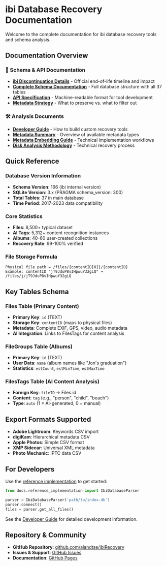 # ibi Database Recovery Documentation

Welcome to the complete documentation for ibi database recovery tools and schema analysis.

## Documentation Overview

### 📖 Schema & API Documentation

- **[ibi Discontinuation Details](ibi_discontinuation.md)** - Official end-of-life timeline and impact
- **[Complete Schema Documentation](schema_documentation.md)** - Full database structure with all 37 tables
- **[API Specification](api_specification.json)** - Machine-readable format for tool development
- **[Metadata Strategy](metadata_strategy.md)** - What to preserve vs. what to filter out

### 🛠️ Analysis Documents

- **[Developer Guide](developer_guide.md)** - How to build custom recovery tools
- **[Metadata Summary](metadata_summary.md)** - Overview of available metadata types
- **[Metadata Embedding Guide](metadata_embedding_guide.md)** - Technical implementation workflows
- **[Disk Analysis Methodology](disk_analysis_methodology.md)** - Technical recovery process

## Quick Reference

### Database Version Information

- **Schema Version**: 166 (ibi internal version)
- **SQLite Version**: 3.x (PRAGMA schema_version: 300)
- **Total Tables**: 37 in main database
- **Time Period**: 2017-2023 data compatibility

### Core Statistics

- **Files**: 8,500+ typical dataset
- **AI Tags**: 5,312+ content recognition instances
- **Albums**: 40-60 user-created collections
- **Recovery Rate**: 99-100% verified

### File Storage Formula

```
Physical file path = /files/{contentID[0]}/{contentID}
Example: contentID "jT9JduP8vIHpwuY32gLQ" → /files/j/jT9JduP8vIHpwuY32gLQ
```

## Key Tables Schema

### Files Table (Primary Content)

- **Primary Key**: `id` (TEXT)
- **Storage Key**: `contentID` (maps to physical files)
- **Metadata**: Complete EXIF, GPS, video, audio metadata
- **AI Integration**: Links to FilesTags for content analysis

### FileGroups Table (Albums)

- **Primary Key**: `id` (TEXT)
- **User Data**: `name` (album names like "Jon's graduation")
- **Statistics**: `estCount`, `estMinTime`, `estMaxTime`

### FilesTags Table (AI Content Analysis)

- **Foreign Key**: `fileID` → Files.id
- **Content**: `tag` (e.g., "person", "child", "beach")
- **Type**: `auto` (1 = AI-generated, 0 = manual)

## Export Formats Supported

- **Adobe Lightroom**: Keywords CSV import
- **digiKam**: Hierarchical metadata CSV
- **Apple Photos**: Simple CSV format
- **XMP Sidecar**: Universal XML metadata
- **Photo Mechanic**: IPTC data CSV

## For Developers

Use the [reference implementation](reference_implementation.py) to get started:

```python
from docs.reference_implementation import IbiDatabaseParser

parser = IbiDatabaseParser('path/to/index.db')
parser.connect()
files = parser.get_all_files()
```

See the [Developer Guide](developer_guide.md) for detailed development information.

## Repository & Community

- **GitHub Repository**: [github.com/alandtse/ibiRecovery](https://github.com/alandtse/ibiRecovery)
- **Issues & Support**: [GitHub Issues](https://github.com/alandtse/ibiRecovery/issues)
- **Documentation**: [GitHub Pages](https://alandtse.github.io/ibiRecovery/)

